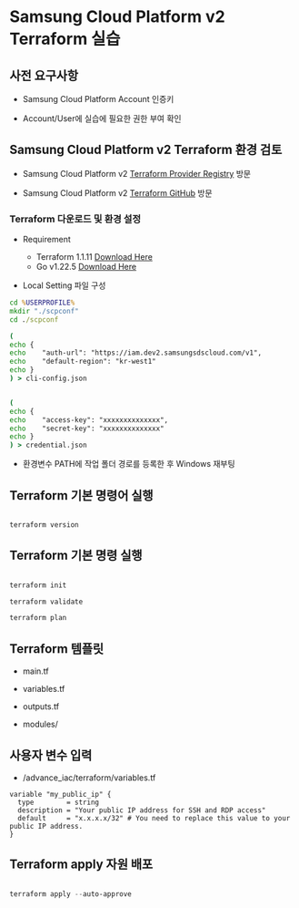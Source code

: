 # Samsung Cloud Platform v2 Terraform 실습

## 사전 요구사항

- Samsung Cloud Platform Account 인증키

- Account/User에 실습에 필요한 권한 부여 확인

## Samsung Cloud Platform v2 Terraform 환경 검토

- Samsung Cloud Platform v2 [Terraform Provider Registry](https://registry.terraform.io/providers/SamsungSDSCloud/samsungcloudplatformv2/latest) 방문

- Samsung Cloud Platform v2 [Terraform GitHub](https://github.com/SamsungSDSCloud/terraform-provider-samsungcloudplatformv2) 방문

### Terraform 다운로드 및 환경 설정

- Requirement

  - Terraform 1.1.11 [Download Here](https://releases.hashicorp.com/terraform/)
  - Go v1.22.5 [Download Here](https://go.dev/dl/)

- Local Setting 파일 구성

```cmd
cd %USERPROFILE%
mkdir "./scpconf"
cd ./scpconf

(
echo {
echo    "auth-url": "https://iam.dev2.samsungsdscloud.com/v1",
echo    "default-region": "kr-west1"
echo }
) > cli-config.json


(
echo {
echo    "access-key": "xxxxxxxxxxxxxx",
echo    "secret-key": "xxxxxxxxxxxxxx"
echo }
) > credential.json
```

- 환경변수 PATH에 작업 폴더 경로를 등록한 후 Windows 재부팅

## Terraform 기본 명령어 실행

```powershell

terraform version

```

## Terraform 기본 명령 실행

```powershell

terraform init

terraform validate

terraform plan
```

## Terraform 템플릿

- main.tf

- variables.tf

- outputs.tf

- modules/

## 사용자 변수 입력

- /advance_iac/terraform/variables.tf

```hcl
variable "my_public_ip" {
  type        = string
  description = "Your public IP address for SSH and RDP access"
  default     = "x.x.x.x/32" # You need to replace this value to your public IP address.
}
```

## Terraform apply 자원 배포

```powershell

terraform apply --auto-approve
```
